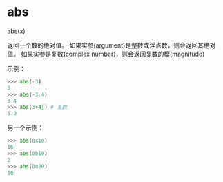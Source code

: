 # abs

abs(*x*) 

返回一个数的绝对值。
如果实参(argument)是整数或浮点数，则会返回其绝对值。
如果实参是复数(complex number)，则会返回复数的模(magnitude)

示例：

```python
>>> abs(-3)
3
>>> abs(-3.4)
3.4
>>> abs(3+4j) # 复数
5.0
```

另一个示例：

```python
>>> abs(0x10)
16
>>> abs(0b10)
2
>>> abs(0o20)
16
```

